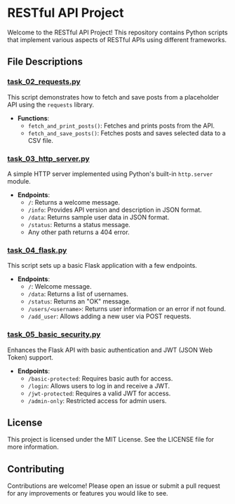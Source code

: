 # RESTful API Project

Welcome to the RESTful API Project! This repository contains Python scripts that implement various aspects of RESTful APIs using different frameworks.

## File Descriptions

### [task_02_requests.py](task_02_requests.py)
This script demonstrates how to fetch and save posts from a placeholder API using the `requests` library.

- **Functions**:
  - `fetch_and_print_posts()`: Fetches and prints posts from the API.
  - `fetch_and_save_posts()`: Fetches posts and saves selected data to a CSV file.

### [task_03_http_server.py](task_03_http_server.py)
A simple HTTP server implemented using Python's built-in `http.server` module.

- **Endpoints**:
  - `/`: Returns a welcome message.
  - `/info`: Provides API version and description in JSON format.
  - `/data`: Returns sample user data in JSON format.
  - `/status`: Returns a status message.
  - Any other path returns a 404 error.

### [task_04_flask.py](task_04_flask.py)
This script sets up a basic Flask application with a few endpoints.

- **Endpoints**:
  - `/`: Welcome message.
  - `/data`: Returns a list of usernames.
  - `/status`: Returns an "OK" message.
  - `/users/<username>`: Returns user information or an error if not found.
  - `/add_user`: Allows adding a new user via POST requests.

### [task_05_basic_security.py](task_05_basic_security.py)
Enhances the Flask API with basic authentication and JWT (JSON Web Token) support.

- **Endpoints**:
  - `/basic-protected`: Requires basic auth for access.
  - `/login`: Allows users to log in and receive a JWT.
  - `/jwt-protected`: Requires a valid JWT for access.
  - `/admin-only`: Restricted access for admin users.

## License
This project is licensed under the MIT License. See the LICENSE file for more information.

## Contributing

Contributions are welcome! Please open an issue or submit a pull request for any improvements or features you would like to see.